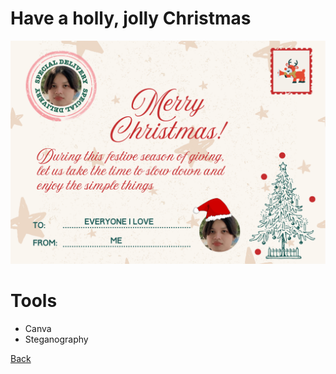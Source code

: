 # Have a holly, jolly Christmas

![christmas](picture/ecard.png)

# Tools
- Canva
- Steganography

[Back](README.md)
